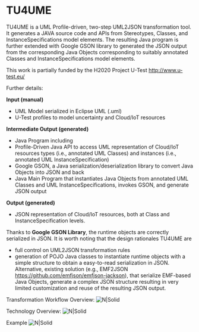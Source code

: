 # TU4UME

TU4UME is a UML Profile-driven, two-step UML2JSON transformation tool.
It generates a JAVA source code and APIs from Stereotypes, Classes, and InstanceSpecifications model elements. 
The resulting Java program is further extended with Google GSON library to generated the JSON output from the corresponding Java Objects corresponding to suitably annotated Classes and InstanceSpecifications model elements.

This work is partially funded by the H2020 Project U-Test http://www.u-test.eu/

Further details:

**Input (manual)**
-	UML Model serialized in Eclipse UML (.uml)
-	U-Test profiles to model uncertainty and Cloud/IoT resources

**Intermediate Output (generated)**
-	Java Program including 
-	Profile-Driven Java API to access UML representation of Cloud/IoT resources types (i.e., annotated UML Classes) and instances (i.e., annotated UML InstanceSpecification)
-	Google GSON, a Java serialization/deserialization library to convert Java Objects into JSON and back
-	Java Main Program that instantiates Java Objects from annotated UML Classes and UML InstanceSpecifications, invokes GSON, and generate JSON output

**Output (generated)**
-	JSON representation of Cloud/IoT resources, both at Class and InstanceSpecification levels.


Thanks to **Google GSON Library**, the runtime objects are correctly serialized in JSON.
It is worth noting that the design rationales TU4UME are 
- full control on UML2JSON transformation rules
- generation of POJO Java classes to instantiate runtime objects with a simple structure to obtain a easy-to-read serialization in JSON. 
Alternative, existing solution (e.g., EMF2JSON https://github.com/emfjson/emfjson-jackson), that serialize EMF-based Java Objects, generate a complex JSON structure resulting in very limited customization and reuse of the resulting JSON output.

Transformation Workflow Overview:
![N|Solid](https://github.com/tuwiendsg/COMOT4U/blob/master/docs/figures/example_fig1.PNG)

Technology Overview:
![N|Solid](https://github.com/tuwiendsg/COMOT4U/blob/master/docs/figures/example_fig1.PNG)

Example
![N|Solid](https://github.com/tuwiendsg/COMOT4U/blob/master/docs/figures/example_fig1.PNG)

